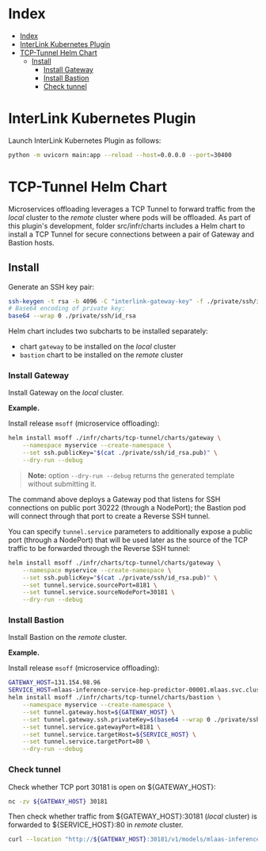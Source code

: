 
# Index

- [Index](#index)
- [InterLink Kubernetes Plugin](#interlink-kubernetes-plugin)
- [TCP-Tunnel Helm Chart](#tcp-tunnel-helm-chart)
  - [Install](#install)
    - [Install Gateway](#install-gateway)
    - [Install Bastion](#install-bastion)
    - [Check tunnel](#check-tunnel)

# InterLink Kubernetes Plugin

Launch InterLink Kubernetes Plugin as follows:
```sh
python -m uvicorn main:app --reload --host=0.0.0.0 --port=30400
```

# TCP-Tunnel Helm Chart

Microservices offloading leverages a TCP Tunnel to forward traffic from the *local* cluster to the *remote* cluster where pods will be offloaded.
As part of this plugin's development, folder src/infr/charts includes a Helm chart to install a TCP Tunnel for secure connections between a pair of Gateway and Bastion hosts.

## Install

Generate an SSH key pair:
```sh
ssh-keygen -t rsa -b 4096 -C "interlink-gateway-key" -f ./private/ssh/id_rsa
# Base64 encoding of private key:
base64 --wrap 0 ./private/ssh/id_rsa
```

Helm chart includes two subcharts to be installed separately:
- chart `gateway` to be installed on the *local* cluster
- `bastion` chart to be installed on the *remote* cluster

### Install Gateway

Install Gateway on the *local* cluster.

**Example.**

Install release `msoff` (microservice offloading):
```sh
helm install msoff ./infr/charts/tcp-tunnel/charts/gateway \
    --namespace myservice --create-namespace \
    --set ssh.publicKey="$(cat ./private/ssh/id_rsa.pub)" \
    --dry-run --debug
```

> **Note:** option `--dry-run --debug` returns the generated template without submitting it.

The command above deploys a Gateway pod that listens for SSH connections on public port 30222 (through a NodePort); the Bastion pod will connect through that port to create a Reverse SSH tunnel.

You can specify `tunnel.service` parameters to additionally expose a public port (through a NodePort) that will be used later as the source of the TCP traffic to be forwarded through the Reverse SSH tunnel:
```sh
helm install msoff ./infr/charts/tcp-tunnel/charts/gateway \
    --namespace myservice --create-namespace \
    --set ssh.publicKey="$(cat ./private/ssh/id_rsa.pub)" \
    --set tunnel.service.sourcePort=8181 \
    --set tunnel.service.sourceNodePort=30181 \
    --dry-run --debug
```

### Install Bastion

Install Bastion on the *remote* cluster.

**Example.**

Install release `msoff` (microservice offloading):
```sh
GATEWAY_HOST=131.154.98.96
SERVICE_HOST=mlaas-inference-service-hep-predictor-00001.mlaas.svc.cluster.local
helm install msoff ./infr/charts/tcp-tunnel/charts/bastion \
    --namespace myservice --create-namespace \
    --set tunnel.gateway.host=${GATEWAY_HOST} \
    --set tunnel.gateway.ssh.privateKey=$(base64 --wrap 0 ./private/ssh/id_rsa ) \
    --set tunnel.service.gatewayPort=8181 \
    --set tunnel.service.targetHost=${SERVICE_HOST} \
    --set tunnel.service.targetPort=80 \
    --dry-run --debug
```

### Check tunnel

Check whether TCP port 30181 is open on ${GATEWAY_HOST}:
```sh
nc -zv ${GATEWAY_HOST} 30181
```

Then check whether traffic from ${GATEWAY_HOST}:30181 (*local* cluster) is forwarded to ${SERVICE_HOST}:80 in *remote* cluster.
```sh
curl --location "http://${GATEWAY_HOST}:30181/v1/models/mlaas-inference-service-hep"
```
